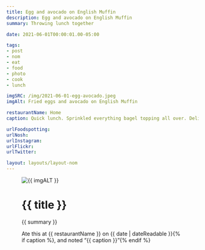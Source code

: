 ```yaml
---
title: Egg and avocado on English Muffin
description: Egg and avocado on English Muffin
summary: Throwing lunch together

date: 2021-06-01T00:00:01.00-05:00

tags:
- post
- nom
- eat
- food
- photo
- cook
- lunch

imgSRC: /img/2021-06-01-egg-avocado.jpeg
imgAlt: Fried eggs and avocado on English Muffin

restaurantName: Home
caption: Quick lunch. Sprinkled everything bagel topping all over. Delicious.

urlFoodspotting: 
urlNosh: 
urlInstagram: 
urlFlickr:
urlTwitter: 

layout: layouts/layout-nom
---
```

<figure class="nom">
	<img class="u-photo img-border" src="{{ imgSRC }}" alt="{{ imgALT }}">
	<figcaption>
		<h1 class="title p-name">{{ title }}</h1>
		<p class="summary">{{ summary }}</p>
		<p>Ate this at {{ restaurantName }} on <time class="dt-published" datetime="{{ date | dateIso }}">{{ date | dateReadable }}</time>{% if caption %}, and noted <q class="caption">{{ caption }}</q>{% endif %}
	</figcaption>
</figure>